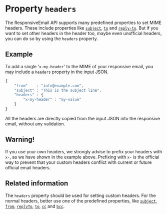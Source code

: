 # Property `headers`

The ResponsiveEmail API supports many predefined properties to set MIME headers. 
These include properties like [`subject`](../json/property-subject), 
[`to`](../json/property-to) and [`reply-to`](../json/property-reply-to). 
But if you want to set other headers in the header too, maybe even unofficial 
headers, you can do so by using the `headers` property.

## Example

To add a single '`x-my-header`' to the MIME of your responsive email, you may 
include a `headers` property in the input JSON.

```javascript
{
    "from"    : "info@example.com",
    "subject" : "This is the subject line",
    "headers" : {
        "x-my-header" : "my-value"
    }
}
```

All the headers are directly copied from the input JSON into the responsive
email, without any validation.

## Warning!

If you use your own headers, we strongly advise to prefix your headers with `x-`, 
as we have shown in the example above. Prefixing with `x-` is the official way 
to prevent that your custom headers conflict with current or future official 
email headers.

## Related information

The `headers` property should be used for setting custom headers. For the normal 
headers, better use one of the predefined properties, like [`subject`](../json/property-subject), 
[`from`](../json/property-from), 
[`replyTo`](../json/property-reply-to), 
[`to`](../json/property-to), 
[`cc`](../json/property-cc) 
and [`bcc`](../json/property-bcc).
